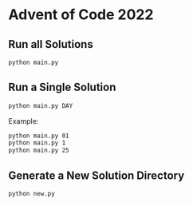 # Advent of Code 2022

## Run all Solutions

```sh
python main.py
```

## Run a Single Solution

```sh
python main.py DAY
```

Example:

```sh
python main.py 01
python main.py 1
python main.py 25
```

## Generate a New Solution Directory

```sh
python new.py
```
